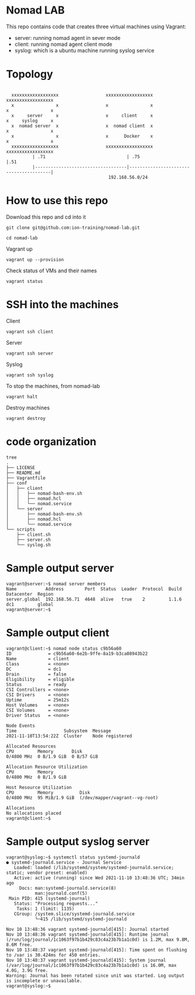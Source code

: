 # Nomad LAB

This repo contains code that creates three virtual machines using Vagrant:
- server: running nomad agent in sever mode
- client: running nomad agent client mode
- syslog: which is a ubuntu machine running syslog service

# Topology
```

  xxxxxxxxxxxxxxxxxx                  xxxxxxxxxxxxxxxxxx                  xxxxxxxxxxxxxxxxxx
  x                x                  x                x                  x                x
  x     server     x                  x     client     x                  x     syslog     x
  x  nomad server  x                  x  nomad client  x                  x                x
  x                x                  x      Docker    x                  x                x
  xxxxxxxxxxxxxxxxxx                  xxxxxxxxxxxxxxxxxx                  xxxxxxxxxxxxxxxxxx
          | .71                               | .75                                    |.51
          |-----------------------------------|----------------------------------------|
                                       192.168.56.0/24       
```
# How to use this repo
Download this repo and cd into it
```
git clone git@github.com:ion-training/nomad-lab.git
```
```
cd nomad-lab
```
Vagrant up
```
vagrant up --provision
```
Check status of VMs and their names 
```
vagrant status
```

# SSH into the machines
Client
```
vagrant ssh client
```
Server
```
vagrant ssh server
```
Syslog
```
vagrant ssh syslog
```

To stop the machines, from nomad-lab
```
vagrant halt
```

Destroy machines
```
vagrant destroy
```

# code organization

```
tree
.
├── LICENSE
├── README.md
├── Vagrantfile
├── conf
│   ├── client
│   │   ├── nomad-bash-env.sh
│   │   ├── nomad.hcl
│   │   └── nomad.service
│   └── server
│       ├── nomad-bash-env.sh
│       ├── nomad.hcl
│       └── nomad.service
└── scripts
    ├── client.sh
    ├── server.sh
    └── syslog.sh
```

# Sample output server
```
vagrant@server:~$ nomad server members 
Name           Address        Port  Status  Leader  Protocol  Build  Datacenter  Region
server.global  192.168.56.71  4648  alive   true    2         1.1.6  dc1         global
vagrant@server:~$ 
```

# Sample output client
```
vagrant@client:~$ nomad node status c9b56a60
ID              = c9b56a60-6e2b-9ffe-8a19-b3ca08943b22
Name            = client
Class           = <none>
DC              = dc1
Drain           = false
Eligibility     = eligible
Status          = ready
CSI Controllers = <none>
CSI Drivers     = <none>
Uptime          = 25m12s
Host Volumes    = <none>
CSI Volumes     = <none>
Driver Status   = <none>

Node Events
Time                  Subsystem  Message
2021-11-10T13:54:22Z  Cluster    Node registered

Allocated Resources
CPU         Memory       Disk
0/4800 MHz  0 B/1.9 GiB  0 B/57 GiB

Allocation Resource Utilization
CPU         Memory
0/4800 MHz  0 B/1.9 GiB

Host Resource Utilization
CPU         Memory          Disk
0/4800 MHz  95 MiB/1.9 GiB  (/dev/mapper/vagrant--vg-root)

Allocations
No allocations placed
vagrant@client:~$ 
```

# Sample output syslog server
```
vagrant@syslog:~$ systemctl status systemd-journald
● systemd-journald.service - Journal Service
   Loaded: loaded (/lib/systemd/system/systemd-journald.service; static; vendor preset: enabled)
   Active: active (running) since Wed 2021-11-10 13:48:36 UTC; 34min ago
     Docs: man:systemd-journald.service(8)
           man:journald.conf(5)
 Main PID: 415 (systemd-journal)
   Status: "Processing requests..."
    Tasks: 1 (limit: 1135)
   CGroup: /system.slice/systemd-journald.service
           └─415 /lib/systemd/systemd-journald

Nov 10 13:48:36 vagrant systemd-journald[415]: Journal started
Nov 10 13:48:36 vagrant systemd-journald[415]: Runtime journal (/run/log/journal/1c1063f97b1b429c83c4a23b7b1a1c0d) is 1.2M, max 9.8M, 8.6M free.
Nov 10 13:48:37 vagrant systemd-journald[415]: Time spent on flushing to /var is 30.424ms for 450 entries.
Nov 10 13:48:37 vagrant systemd-journald[415]: System journal (/var/log/journal/1c1063f97b1b429c83c4a23b7b1a1c0d) is 16.0M, max 4.0G, 3.9G free.
Warning: Journal has been rotated since unit was started. Log output is incomplete or unavailable.
vagrant@syslog:~$ 
```
